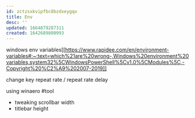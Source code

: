 ```yaml
---
id: zctzsxkvipfbc8bzdxeygqx
title: Env
desc: ''
updated: 1664879287311
created: 1642689800993
---
```

windows env variables[[https://www.rapidee.com/en/environment-variables#:~:text=which%21are%20wrong-,Windows%20environment%20variables,system32%5CWindowsPowerShell%5Cv1.0%5CModules%5C,-Copyright%20%C2%A9%202007-2019]]

change key repeat rate / repeat rate delay

using winaero #tool
- tweaking scrollbar width
- titlebar height
